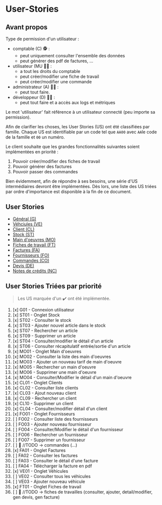 # User-Stories

## Avant propos 
Type de permission d'un utilisateur :
- comptable (C) 🕵️ :
  - peut uniquement consulter l'ensemble des données
  - peut générer des pdf de factures, ...
- utilisateur (MU 👷‍♂️ :
  - a tout les droits du comptable
  - peut créer/modifier une fiche de travail
  - peut créer/modifier une commande
- administrateur (A) 👨‍💼 : 
  - peut tout faire.
- développeur (D) 👨‍💻 :
  - peut tout faire et a accès aux logs et métriques 

Le mot 'utilisateur' fait référence à un utilisateur connecté (peu importe sa permission).

Afin de clarifier les choses, les User Stories (US) ont été classifiées par famille.
Chaque US est identifiable par un code tel que `AA00` avec `AA`le code de la famille et `00` un numéro. 

Le client souhaite que les grandes fonctionnalités suivantes soient implémentées en priorité :
1. Pouvoir créer/modifier des fiches de travail
2. Pouvoir générer des factures
3. Pouvoir passer des commandes 

Bien évidemment, afin de répondre à ses besoins, une série d'US intermédiaires devront être implémentées. Dès lors, une liste des US triées par ordre d'importance est disponible à la fin de ce document.

## User Stories

<ul>
    <li><a href="US_1_general">Général (G)</a></li>
    <li><a href="US_2_vehicules">Véhciules (VE)</a></li>
    <li><a href="US_3_clients">Client (CL)</a></li>
    <li><a href="US_4_stock">Stock (ST)</a></li>
    <li><a href="US_5_main-oeuvres">Main d'oeuvres (MO)</a></li>
    <li><a href="US_6_fiches-travail">Fiches de travail (FT)</a></li>
    <li><a href="US_7_factures">Factures (FA)</a></li>
    <li><a href="US_8_fournisseur">Fournisseurs (FO)</a></li>
    <li><a href="US_9_commandes">Commandes (CO)</a></li>
    <li><a href="US_10_devis">Devis (DE)</a></li>
    <li><a href="US_11_note-credit">Notes de crédits (NC)</a></li>
</ul>


## User Stories Triées par priorité
> Les US marquée d'un ✔️ ont été implémentée. 
1. [x] G01 - Connexion utilisateur
2. [x] ST01 - Onglet Stock
3. [x] ST02 - Consulter le stock
4. [x] ST03 - Ajouter nouvel article dans le stock
5. [x] ST07 - Rechercher un article
6. [x] ST09 - Supprimer un article
7. [x] ST04 - Consulter/modifier le détail d'un article
8. [x] ST06 - Consulter récapitulatif entrée/sortie d'un article
9. [x] MO01 - Onglet Main d'oeuvres
10. [x] MO02 - Consulter la liste des main d'oeuvres
11. [x] MO03 - Ajouter un nouveau tarif de main d'oeuvre
12. [x] MO05 - Rechercher un main d'oeuvre
13. [x] MO06 - Supprimer une main d'oeuvre
14. [x] MO04 - Consulter/Modifier le détail d'un main d'oeuvre
15. [x] CL01 - Onglet Clients
16. [x] CL02 - Consulter liste clients
17. [x] CL03 - Ajout nouveau client
18. [x] CL09 - Rechercher un client 
19. [x] CL10 - Supprimer un client
20. [x] CL04 - Consulter/modifier détail d'un client
21. [x] FO01 - Onglet Fournisseurs
22. [ ] FO02 - Consulter liste des fournisseurs
23. [ ] FO03 - Ajouter nouveau fournisseur
24. [ ] FO04 - Consulter/Modifier le détail d'un fournisseur
25. [ ] FO06 - Rechercher un fournisseur
26. [ ] FO07 - Supprimer un fournisseur
27. [ ] 🔸 //TODO -> commandes (...)
28. [x] FA01 - Onglet Factures
29. [ ] FA02 - Consulter les factures
30. [ ] FA03 - Consulter le détail d'une facture 
31. [ ] FA04 - Télécharger la facture en pdf
32. [x] VE01 - Onglet Véhicules
33. [ ] VE02 - Consulter tous les véhicules
34. [ ] VE03 - Ajouter nouveau véhicule
35. [x] FT01 - Onglet Fiches de travail
36. [ ] 🔸 //TODO -> fiches de travailles (consulter, ajouter, detail/modifier, gen devis, gen facture)
